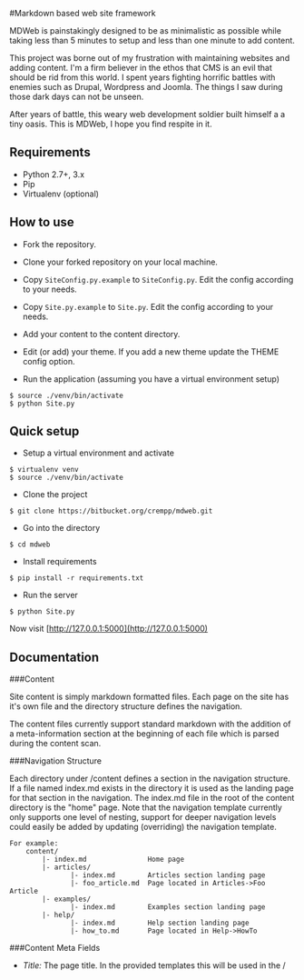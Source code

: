#Markdown based web site framework

MDWeb is painstakingly designed to be as minimalistic as possible while taking less than 5 minutes to setup and less than one minute to add content.

This project was borne out of my frustration with maintaining websites and adding content. I'm a firm believer in the ethos that CMS is an evil that should be rid from this world. I spent years fighting horrific battles with enemies such as Drupal, Wordpress and Joomla. The things I saw during those dark days can not be unseen.

After years of battle, this weary web development soldier built himself a a tiny oasis. This is MDWeb, I hope you find respite in it.

## Requirements
* Python 2.7+, 3.x
* Pip
* Virtualenv (optional)

## How to use

* Fork the repository.

* Clone your forked repository on your local machine.

* Copy `SiteConfig.py.example` to `SiteConfig.py`. Edit the config according
  to your needs.
  
* Copy `Site.py.example` to `Site.py`. Edit the config according to your
  needs.
  
* Add your content to the content directory.

* Edit (or add) your theme. If you add a new theme update the THEME config
  option.
  
* Run the application (assuming you have a virtual environment setup)
```
$ source ./venv/bin/activate
$ python Site.py
```

## Quick setup
* Setup a virtual environment and activate
```
$ virtualenv venv
$ source ./venv/bin/activate
```
* Clone the project
```
$ git clone https://bitbucket.org/crempp/mdweb.git
```
* Go into the directory
```
$ cd mdweb
```
* Install requirements
```
$ pip install -r requirements.txt
```
* Run the server
```
$ python Site.py
```

Now visit [http://127.0.0.1:5000](http://127.0.0.1:5000)

## Documentation

###Content

Site content is simply markdown formatted files. Each page on the site has it's
own file and the directory structure defines the navigation.

The content files currently support standard markdown with the addition of a
meta-information section at the beginning of each file which is parsed during
the content scan.

###Navigation Structure

Each directory under /content defines a section in the navigation structure.
If a file named index.md exists in the directory it is used as the landing page
for that section in the navigation. The index.md file in the root of the
content directory is the "home" page. Note that the navigation template
currently only supports one level of nesting, support for deeper navigation
levels could easily be added by updating (overriding) the navigation template.

```
For example:
    content/
        |- index.md               Home page
        |- articles/
               |- index.md        Articles section landing page
               |- foo_article.md  Page located in Articles->Foo Article
        |- examples/
               |- index.md        Examples section landing page
        |- help/
               |- index.md        Help section landing page
               |- how_to.md       Page located in Help->HowTo
```

###Content Meta Fields
* *Title:* The page title. In the provided templates this will be used in the
/<title/> tag and in the page header.

* *Nav Name:* The name that will appear in the navigation

* *Description:* The page description. In the provided templates this will be
used in meta description tag.

* *Author:* The page author. This is useful for blog posts and articles.

* *Date:* The page creation date. This is useful for blog posts and articles.

* *Order:* The order the page will appear in navigation.

* *Template:* The template to use for page rendering. Defaults to page.html

###Navigation Object
The navigation object is available within page templates and provides the
site navigation structure as well as access to the page objects.

The navigation template object is provided by the NavigationLevel class and has
the following attributes available.

* *name:* Section name. This is the lower case name extracted from the 
directory path.

* *page:* The page object for this navigation level.

* *path:* A short-cut to the filesystem path to the page (relative 
to the content directory).

* *order:* A short-cut to the page order for this navigation level.

* *meta:* A short-cut to the page meta-information.

* *children:* A dictionary containing the child NavigationLevel objects.

###Page Object
The page object contains all the data related to a page. The rendered page
is also cached in this object.

* *path:* The filesystem path to the page (relative to the content directory).

* *url_path:* The URL path to the page.

* *meta_inf:* The page meta-information.

* *markdown_str:* The raw markdown for the page.

* *page_html:* The page content after rendering the markdown.

* *page_cache:* Then entire rendered page including the dependant layout.

###System Events
The following is an overview of the site start-up process including the
subscribable events. The following process occurs in the order it's presented
in.

1. *pre-boot:* Triggered at the beginning of the Site instantiation. The only
thing that has happened at this point is signal creation.

2. \[ Internal pre-boot logic occurs \]

3. *pre-app-start:* Triggered before the Flask application is created.

4. \[ Flask application is created, routes are registered, error handlers
are registered and logging is started \]

5. *post-app-start:* Triggered after the application has been created.

6. *pre-config:* Triggered before the configuration is loaded.

7. \[ Config loaded and added to Flask application, theme folder is setup,
meta-inf regex is compiled \]

8. *post-config:* Triggered after the configuration is loaded.

9. *pre-content-scan:* Triggered before the content directory is scanned.

10. \[ The content directory is scanned and pages are created for each content
file, the navigation object is created and the navigation context processor is
created \]

11. *post-content-scan:* Triggered before the content directory is scanned.

12. \[ Internal post-boot logic occurs \]

13. *post-boot:* Triggered after all site setup is complete and the application
is ready to start handling requests.

## Credits
* Alpha theme modified from the [Alpha site template](http://html5up.net/alpha) on [html5up.net](http://html5up.net).
This site template was licenced under [CCA 3.0](html5up.net/license)
